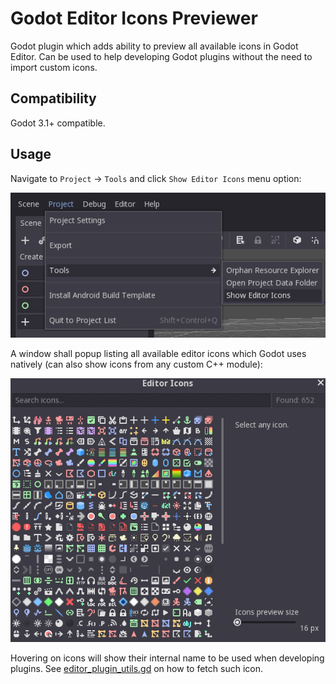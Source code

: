 # Godot Editor Icons Previewer

Godot plugin which adds ability to preview all available icons in Godot Editor.
Can be used to help developing Godot plugins without the need to import custom icons.

## Compatibility

Godot 3.1+ compatible.

## Usage

Navigate to `Project` → `Tools` and click `Show Editor Icons` menu option:

![Show Editor Icons](images/show_editor_icons.png)

A window shall popup listing all available editor icons which Godot uses natively
(can also show icons from any custom C++ module):

![Editor Icons](images/editor_icons.gif)

Hovering on icons will show their internal name to be used when developing plugins. 
See [editor_plugin_utils.gd](addons/editor_icon_previewer/editor_plugin_utils.gd) 
on how to fetch such icon.

